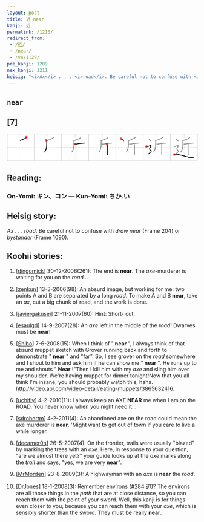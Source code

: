 ```yaml
---
layout: post
title: 近 near
kanji: 近
permalink: /1210/
redirect_from:
 - /近/
 - /near/
 - /v4/1129/
pre_kanji: 1209
nex_kanji: 1211
heisig: "<i>Ax</i> . . . <i>road</i>. Be careful not to confuse with <i>draw near</i> (Frame 204) or <i>bystander</i> (Frame 1090)."
---
```


## `near`

## [7]

<div class="stroke"><img src="../images/E8BF91.png" /></div>

## Reading:

### On-Yomi: キン、コン &mdash; Kun-Yomi: ちか.い

## Heisig story:

<i>Ax</i> . . . <i>road</i>. Be careful not to confuse with <i>draw near</i> (Frame 204) or <i>bystander</i> (Frame 1090).

## Koohii stories:

1) [<a href="http://kanji.koohii.com/profile/dingomick">dingomick</a>] 30-12-2006(261): The end is<strong> near</strong>. The <em>axe</em>-murderer is waiting for you on the <em>road</em>...

2) [<a href="http://kanji.koohii.com/profile/zenkun">zenkun</a>] 13-3-2006(98): An absurd image, but working for me: two points A and B are separated by a long <em>road</em>. To make A and B<strong> near</strong>, take an <em>ax</em>, cut a big chunk of road, and the work is done.

3) [<a href="http://kanji.koohii.com/profile/javiergakusei">javiergakusei</a>] 21-11-2007(60): Hint: Short- cut.

4) [<a href="http://kanji.koohii.com/profile/esaulgd">esaulgd</a>] 14-9-2007(28): An <em>axe</em> left in the middle of the <em>road</em>! Dwarves must be<strong> near</strong>!

5) [<a href="http://kanji.koohii.com/profile/Shibo">Shibo</a>] 7-6-2008(15): When I think of &quot;<strong> near</strong> &quot;, I always think of that absurd muppet sketch with Grover running back and forth to demonstrate &quot;<strong> near</strong> &quot; and &quot;far&quot;. So, I see grover on the <em>road</em> somewhere and I shout to him and ask him if he can show me &quot;<strong> near</strong> &quot;. He runs up to me and shouts &quot;<strong> Near</strong> !&quot;Then I kill him with my <em>axe</em> and sling him over my shoulder. We&#039;re having muppet for dinner tonight!Now that you all think I&#039;m insane, you should probably watch this, haha. <a href="http://video.aol.com/video-detail/eating-muppets/3865632416">http://video.aol.com/video-detail/eating-muppets/3865632416</a>.

6) [<a href="http://kanji.koohii.com/profile/uchifly">uchifly</a>] 4-2-2010(11): I always keep an AXE<strong> NEAR</strong> me when I am on the ROAD. You never know when you night need it...

7) [<a href="http://kanji.koohii.com/profile/sdrobertm">sdrobertm</a>] 4-2-2011(4): An abandoned axe on the road could mean the axe murderer is<strong> near</strong>. &#039;Might want to get out of town if you care to live a while longer.

8) [<a href="http://kanji.koohii.com/profile/decamer0n">decamer0n</a>] 26-5-2007(4): On the frontier, trails were usually &quot;blazed&quot; by marking the trees with an <em>axe</em>. Here, in response to your question, &quot;are we almost there yet?&quot; your guide looks up at the <em>axe</em> marks along the <em>trail</em> and says, &quot;yes, we are very<strong> near</strong>&quot;.

9) [<a href="http://kanji.koohii.com/profile/MrMorden">MrMorden</a>] 23-8-2009(3): A highwayman with an <em>axe</em> is<strong> near</strong> the <em>road</em>.

10) [<a href="http://kanji.koohii.com/profile/DrJones">DrJones</a>] 18-1-2008(3): Remember <a href="../284">environs</a> (#284 辺)? The environs are all those things in the <em>path</em> that are at close distance, so you can reach them with the point of your sword. Well, this kanji is for things even closer to you, because you can reach them with your <em>axe</em>, which is sensibly shorter than the sword. They must be really <strong>near</strong>.
